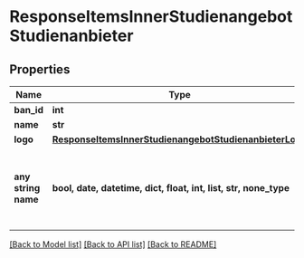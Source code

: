 # ResponseItemsInnerStudienangebotStudienanbieter


## Properties
Name | Type | Description | Notes
------------ | ------------- | ------------- | -------------
**ban_id** | **int** |  | [optional] 
**name** | **str** |  | [optional] 
**logo** | [**ResponseItemsInnerStudienangebotStudienanbieterLogo**](ResponseItemsInnerStudienangebotStudienanbieterLogo.md) |  | [optional] 
**any string name** | **bool, date, datetime, dict, float, int, list, str, none_type** | any string name can be used but the value must be the correct type | [optional]

[[Back to Model list]](../README.md#documentation-for-models) [[Back to API list]](../README.md#documentation-for-api-endpoints) [[Back to README]](../README.md)



